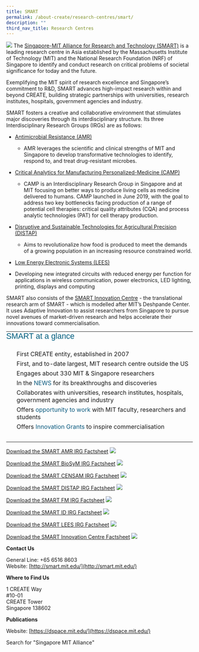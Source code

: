```yaml
---
title: SMART
permalink: /about-create/research-centres/smart/
description: ""
third_nav_title: Research Centres
---
```

![](/images/smart_logo_with_w_border.jpg)
The [Singapore-MIT Alliance for Research and Technology (SMART)](http://smart.mit.edu/) is a leading research centre in Asia established by the Massachusetts Institute of Technology (MIT) and the National Research Foundation (NRF) of Singapore to identify and conduct research on critical problems of societal significance for today and the future.

Exemplifying the MIT spirit of research excellence and Singapore’s commitment to R&D, SMART advances high-impact research within and beyond CREATE, building strategic partnerships with universities, research institutes, hospitals, government agencies and industry.

SMART fosters a creative and collaborative environment that stimulates major discoveries through its interdisciplinary structure. Its three Interdisciplinary Research Groups (IRGs) are as follows:

*   [Antimicrobial Resistance (AMR)](https://amr.smart.mit.edu/)
    *   AMR leverages the scientific and clinical strengths of MIT and Singapore to develop transformative technologies to identify, respond to, and treat drug-resistant microbes.

*   [Critical Analytics for Manufacturing Personalized-Medicine (CAMP)](http://camp.smart.mit.edu/)   
    *   CAMP is an Interdisciplinary Research Group in Singapore and at MIT focusing on better ways to produce living cells as medicine delivered to humans. CAMP launched in June 2019, with the goal to address two key bottlenecks facing production of a range of potential cell therapies: critical quality attributes (CQA) and process analytic technologies (PAT) for cell therapy production. 

*   [Disruptive and Sustainable Technologies for Agricultural Precision (DISTAP)](https://distap.mit.edu/)
    *   Aims to revolutionalize how food is produced to meet the demands of a growing population in an increasing resource constrained world.

*   [Low Energy Electronic Systems (LEES)](https://smart.mit.edu/research/lees/about-lees)

*   Developing new integrated circuits with reduced energy per function for applications in wireless communication, power electronics, LED lighting, printing, displays and computing

SMART also consists of the [SMART Innovation Centre](https://smart.mit.edu/innovation-centre/our-program) - the translational research arm of SMART - which is modelled after MIT’s Deshpande Center. It uses Adaptive Innovation to assist researchers from Singapore to pursue novel avenues of market-driven research and helps accelerate their innovations toward commercialisation.

  
  
  
  
  
  
  
  
  

<table style="margin: 0px; padding: 0px; box-sizing: border-box; font-size: 16.016px;"><tbody style="margin: 0px; padding: 0px; box-sizing: border-box; font-size: 16.0176px;"><tr style="margin: 0px; padding: 0px; box-sizing: border-box; font-size: 16.0192px;"><td style="margin: 0px; padding: 0px; box-sizing: border-box; font-size: 16.0208px;"><h2 style="margin: 0px 0px 25px; padding: 0px; box-sizing: border-box; font: 1.333em Verdana, Geneva, sans-serif; color: rgb(3, 94, 127);">SMART at a glance</h2><ul style="margin: 0px 0px 25px 14px; padding: 0px; box-sizing: border-box; font-size: 16.0224px; list-style: none;"><li style="margin: 0px; padding: 0px 0px 6px 14px; box-sizing: border-box; font-size: 16.024px; background: url(&quot;/ResourcePackages/Create/assets/dist/images/common-bullet01.png&quot;) 0px 5px no-repeat;">First CREATE entity, established in 2007</li><li style="margin: 0px; padding: 0px 0px 6px 14px; box-sizing: border-box; font-size: 16.024px; background: url(&quot;/ResourcePackages/Create/assets/dist/images/common-bullet01.png&quot;) 0px 5px no-repeat;">First, and to-date largest, MIT research centre outside the US</li><li style="margin: 0px; padding: 0px 0px 6px 14px; box-sizing: border-box; font-size: 16.024px; background: url(&quot;/ResourcePackages/Create/assets/dist/images/common-bullet01.png&quot;) 0px 5px no-repeat;">Engages about 330 MIT &amp; Singapore researchers</li><li style="margin: 0px; padding: 0px 0px 6px 14px; box-sizing: border-box; font-size: 16.024px; background: url(&quot;/ResourcePackages/Create/assets/dist/images/common-bullet01.png&quot;) 0px 5px no-repeat;">In the<span>&nbsp;</span><a href="https://smart.mit.edu/news-events/news" style="margin: 0px; padding: 0px; box-sizing: border-box; font-size: 16.0256px; text-decoration: none; color: rgb(11, 90, 127);">NEWS<span>&nbsp;</span></a>for its breakthroughs and discoveries</li><li style="margin: 0px; padding: 0px 0px 6px 14px; box-sizing: border-box; font-size: 16.024px; background: url(&quot;/ResourcePackages/Create/assets/dist/images/common-bullet01.png&quot;) 0px 5px no-repeat;">Collaborates with universities, research institutes, hospitals, government agencies and industry</li><li style="margin: 0px; padding: 0px 0px 6px 14px; box-sizing: border-box; font-size: 16.024px; background: url(&quot;/ResourcePackages/Create/assets/dist/images/common-bullet01.png&quot;) 0px 5px no-repeat;">Offers<a href="https://smart.mit.edu/careers/career-opportunities" style="margin: 0px; padding: 0px; box-sizing: border-box; font-size: 16.0256px; text-decoration: none; color: rgb(11, 90, 127);">&nbsp;opportunity to work<span>&nbsp;</span></a>with MIT faculty, researchers and students</li><li style="margin: 0px; padding: 0px 0px 6px 14px; box-sizing: border-box; font-size: 16.024px; background: url(&quot;/ResourcePackages/Create/assets/dist/images/common-bullet01.png&quot;) 0px 5px no-repeat;">Offers&nbsp;<a href="https://smart.mit.edu/innovation-centre/our-program" style="margin: 0px; padding: 0px; box-sizing: border-box; font-size: 16.0256px; text-decoration: none; color: rgb(11, 90, 127);">Innovation Grants</a><a href="http://smart.mit.edu/innovation-centre/innovation-centre-grants-programmes" style="margin: 0px; padding: 0px; box-sizing: border-box; font-size: 16.0256px; text-decoration: none; color: rgb(11, 90, 127);"><span>&nbsp;</span></a>to inspire commercialisation<span style="margin: 0px; padding: 0px; box-sizing: border-box; font-size: 16.0256px;">&nbsp;</span></li></ul></td></tr></tbody></table>


[Download the SMART AMR  IRG Factsheet]()
![](/images/smart-1.jpg)


[Download the SMART BioSyM  IRG Factsheet]()
![](/images/smart-2.png)

[Download the SMART CENSAM  IRG Factsheet]()
![](/images/s3.jpg)

[Download the SMART DISTAP IRG Factsheet]()
![](/images/smart4.jpg)

[Download the SMART FM  IRG Factsheet]()
![](/images/s5.png)

[Download the SMART ID  IRG Factsheet]()
![](/images/smart6.jpg)


[Download the SMART LEES IRG Factsheet]()
![](/images/smart7.png)

[Download the SMART Innovation Centre Factsheet]()
![](/images/s8.jpg)





**Contact Us**

General Line: 
+65 6516 8603  
Website: [http://smart.mit.edu/](http://smart.mit.edu/)

**Where to Find Us**  

1 CREATE Way  
#10-01   
CREATE Tower  
Singapore 138602


**Publications**


Website: [https://dspace.mit.edu/](https://dspace.mit.edu/)
 
 Search for "Singapore MIT Alliance"

	
